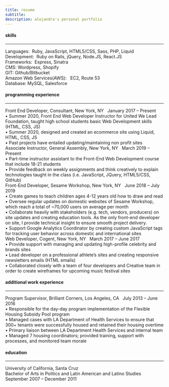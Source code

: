 ```yaml
---
title: resume
subtitle:
description: alejandra's personal portfolio
---
```


<h4 class= "section-title">skills</h4>
<hr class="resume-divider">
<div class="skills-set">
Languages: &nbsp;Ruby, JavaScript, HTML5/CSS, Sass, PHP, Liquid
<br>
Development: &nbsp;Ruby on Rails, jQuery, Node.JS, React.JS
<br>
Frameworks:&nbsp; Express, Sinatra
<br>
CMS: Wordpress, Shopify
<br>
GIT: Github/Bitbucket 
<br>
Amazon Web Services(AWS): &nbsp; EC2, Route 53
<br>
Database:&nbsp;MySQL, Salesforce

 </div>

<h4 class= "section-title"> programming experience </h4>
<hr class="resume-divider">
<div class="title-pos freelance">
<span class="position">Front End Developer</span>,<span class="company-year"> Consultant, New York, NY </span> &nbsp; January 2017 – Present
  </div>
  <div class="job-details general">
&#8226; Summer 2020, Front End Web Developer Instructor for United We Lead Foundation, taught high school students basic Web Development skills
(HTML, CSS, JS)
<br>
&#8226; Summer 2020, designed and created an ecommerce site using Liquid, HTML, CSS, JS
<br>
&#8226; Past projects have entailed updating/maintaining non profit sites
<br>
</div>

<div class="title-pos">
<span class="position">Associate Instructor</span>,<span class="company-year"> General Assembly, New York, NY </span> &nbsp; March 2019 – Present
  </div>
  <div class="job-details general">
&#8226; Part-time instructor assistant to the Front-End Web Development course that include 18-21 students
<br>
&#8226; Provide feedback on weekly assignments and think creatively to explain technologies taught in the class (i.e. JavaScript, JQuery, HTML5/CSS, GitHub)
<br>
</div>
<div class="title-pos sesame">
  <span class="position">Front-End Developer</span>,<span class="company-year">  Sesame Workshop, New York, NY </span>  &nbsp;	     June 2018 – July 2019
  </div>
  <div class="job-details">
&#8226; Create games to teach children ages 4-12 years old how to draw and read

<br>
&#8226; Oversee regular updates on domestic websites of Sesame Workshop, which reach a total of ~70,000 users on average per month

<br>
&#8226; Collaborate heavily with stakeholders (e.g. tech, vendors, producers) on site updates and creating education tools. As the only front-end developer on site, I provide technical insight to ensure smooth project delivery.

<br>
&#8226; Support Google Analytics Coordinator by creating custom JavaScript tags for tracking user behavior across domestic and international sites

  </div>

<div class="title-pos cogent">
<span class="position">Web Developer</span>,<span class="company-year">  Cogent, New York, NY </span>   &nbsp;	     March 2017 – June 2017
</div>
<div class="job-details">
&#8226; Provide support with managing and updating high-profile celebrity and brands sites

<br>
&#8226; Lead developer on a professional athlete’s sites and creating responsive newsletters emails (HTML emails)
<br>
&#8226; Collaborated closely with a team of four developers and Creative team in order to create wireframes for upcoming music festival sites
</div>

<h4 class= "section-title"> additional work experience </h4>
<hr class="resume-divider">
<div class="title-pos brilliant">
<span class="position">Program Supervisor</span>,<span class="company-year">  Brilliant Corners, Los Angeles, CA </span>  &nbsp;	July 2013 – June 2016
</div>
<div class="job-details">
&#8226; Responsible for the day-day program implementation of the Flexible Housing Subsidy Pool program
<br>
&#8226; Managed cases with LA Department of Health Services to ensure that 300+ tenants were successfully housed and retained their housing overtime
<br>
&#8226; Primary liaison between LA Department Health Services and internal team
<br>
&#8226; Managed 7 housing coordinators; provided training, support with processes, and monitored team morale

</div>

<h4 class= "section-title">education</h4>

<hr class="resume-divider">
<div class="edu-tails">
University of California, Santa Cruz
<br class="space">		   
Bachelor of Arts in Politics and Latin American and Latino Studies  
<br class="space">	
 September 2007 – December 2011 
</div>
